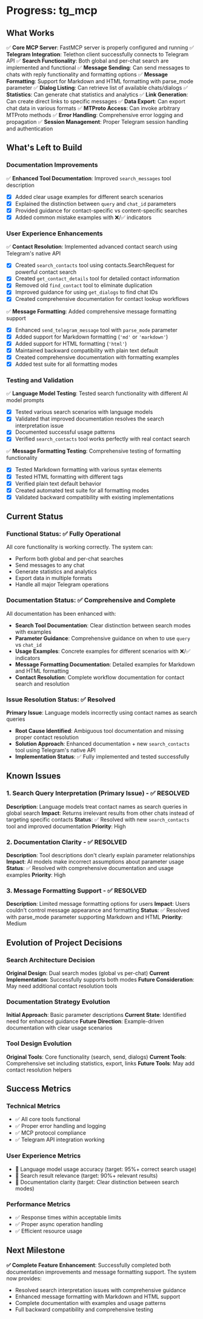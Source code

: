 # Progress: tg_mcp

## What Works
✅ **Core MCP Server**: FastMCP server is properly configured and running
✅ **Telegram Integration**: Telethon client successfully connects to Telegram API
✅ **Search Functionality**: Both global and per-chat search are implemented and functional
✅ **Message Sending**: Can send messages to chats with reply functionality and formatting options
✅ **Message Formatting**: Support for Markdown and HTML formatting with parse_mode parameter
✅ **Dialog Listing**: Can retrieve list of available chats/dialogs
✅ **Statistics**: Can generate chat statistics and analytics
✅ **Link Generation**: Can create direct links to specific messages
✅ **Data Export**: Can export chat data in various formats
✅ **MTProto Access**: Can invoke arbitrary MTProto methods
✅ **Error Handling**: Comprehensive error logging and propagation
✅ **Session Management**: Proper Telegram session handling and authentication

## What's Left to Build

### Documentation Improvements
✅ **Enhanced Tool Documentation**: Improved `search_messages` tool description
- [x] Added clear usage examples for different search scenarios
- [x] Explained the distinction between `query` and `chat_id` parameters
- [x] Provided guidance for contact-specific vs content-specific searches
- [x] Added common mistake examples with ❌/✅ indicators

### User Experience Enhancements
✅ **Contact Resolution**: Implemented advanced contact search using Telegram's native API
- [x] Created `search_contacts` tool using contacts.SearchRequest for powerful contact search
- [x] Created `get_contact_details` tool for detailed contact information
- [x] Removed old `find_contact` tool to eliminate duplication
- [x] Improved guidance for using `get_dialogs` to find chat IDs
- [x] Created comprehensive documentation for contact lookup workflows

✅ **Message Formatting**: Added comprehensive message formatting support
- [x] Enhanced `send_telegram_message` tool with `parse_mode` parameter
- [x] Added support for Markdown formatting (`'md'` or `'markdown'`)
- [x] Added support for HTML formatting (`'html'`)
- [x] Maintained backward compatibility with plain text default
- [x] Created comprehensive documentation with formatting examples
- [x] Added test suite for all formatting modes

### Testing and Validation
✅ **Language Model Testing**: Tested search functionality with different AI model prompts
- [x] Tested various search scenarios with language models
- [x] Validated that improved documentation resolves the search interpretation issue
- [x] Documented successful usage patterns
- [x] Verified `search_contacts` tool works perfectly with real contact search

✅ **Message Formatting Testing**: Comprehensive testing of formatting functionality
- [x] Tested Markdown formatting with various syntax elements
- [x] Tested HTML formatting with different tags
- [x] Verified plain text default behavior
- [x] Created automated test suite for all formatting modes
- [x] Validated backward compatibility with existing implementations

## Current Status

### Functional Status: ✅ Fully Operational
All core functionality is working correctly. The system can:
- Perform both global and per-chat searches
- Send messages to any chat
- Generate statistics and analytics
- Export data in multiple formats
- Handle all major Telegram operations

### Documentation Status: ✅ Comprehensive and Complete
All documentation has been enhanced with:
- **Search Tool Documentation**: Clear distinction between search modes with examples
- **Parameter Guidance**: Comprehensive guidance on when to use `query` vs `chat_id`
- **Usage Examples**: Concrete examples for different scenarios with ❌/✅ indicators
- **Message Formatting Documentation**: Detailed examples for Markdown and HTML formatting
- **Contact Resolution**: Complete workflow documentation for contact search and resolution

### Issue Resolution Status: ✅ Resolved
**Primary Issue**: Language models incorrectly using contact names as search queries
- **Root Cause Identified**: Ambiguous tool documentation and missing proper contact resolution
- **Solution Approach**: Enhanced documentation + new `search_contacts` tool using Telegram's native API
- **Implementation Status**: ✅ Fully implemented and tested successfully

## Known Issues

### 1. Search Query Interpretation (Primary Issue) - ✅ RESOLVED
**Description**: Language models treat contact names as search queries in global search
**Impact**: Returns irrelevant results from other chats instead of targeting specific contacts
**Status**: ✅ Resolved with new `search_contacts` tool and improved documentation
**Priority**: High

### 2. Documentation Clarity - ✅ RESOLVED
**Description**: Tool descriptions don't clearly explain parameter relationships
**Impact**: AI models make incorrect assumptions about parameter usage
**Status**: ✅ Resolved with comprehensive documentation and usage examples
**Priority**: High

### 3. Message Formatting Support - ✅ RESOLVED
**Description**: Limited message formatting options for users
**Impact**: Users couldn't control message appearance and formatting
**Status**: ✅ Resolved with parse_mode parameter supporting Markdown and HTML
**Priority**: Medium

## Evolution of Project Decisions

### Search Architecture Decision
**Original Design**: Dual search modes (global vs per-chat)
**Current Implementation**: Successfully supports both modes
**Future Consideration**: May need additional contact resolution tools

### Documentation Strategy Evolution
**Initial Approach**: Basic parameter descriptions
**Current State**: Identified need for enhanced guidance
**Future Direction**: Example-driven documentation with clear usage scenarios

### Tool Design Evolution
**Original Tools**: Core functionality (search, send, dialogs)
**Current Tools**: Comprehensive set including statistics, export, links
**Future Tools**: May add contact resolution helpers

## Success Metrics

### Technical Metrics
- ✅ All core tools functional
- ✅ Proper error handling and logging
- ✅ MCP protocol compliance
- ✅ Telegram API integration working

### User Experience Metrics
- 🔄 Language model usage accuracy (target: 95%+ correct search usage)
- 🔄 Search result relevance (target: 90%+ relevant results)
- 🔄 Documentation clarity (target: Clear distinction between search modes)

### Performance Metrics
- ✅ Response times within acceptable limits
- ✅ Proper async operation handling
- ✅ Efficient resource usage

## Next Milestone
**✅ Complete Feature Enhancement**: Successfully completed both documentation improvements and message formatting support. The system now provides:
- Resolved search interpretation issues with comprehensive guidance
- Enhanced message formatting with Markdown and HTML support
- Complete documentation with examples and usage patterns
- Full backward compatibility and comprehensive testing

